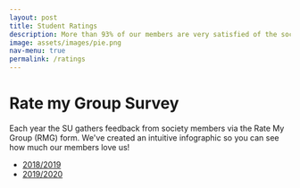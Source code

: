 ```yaml
---
layout: post
title: Student Ratings
description: More than 93% of our members are very satisfied of the society!
image: assets/images/pie.png
nav-menu: true
permalink: /ratings
---
```


# Rate my Group Survey
Each year the SU gathers feedback from society members via the Rate My Group (RMG) form. We've created an intuitive infographic so you can see how much our members love us!

<ul class="actions fit">
	<li><a href="infographic2019.pdf" class="button fit">2018/2019</a></li>
	<li><a href="infographic2020.pdf" class="button fit">2019/2020</a></li>
</ul>
